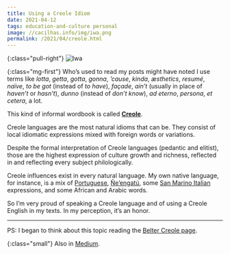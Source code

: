 ```yaml
---
title: Using a Creole Idiom
date: 2021-04-12
tags: education-and-culture personal
image: //cacilhas.info/img/iwa.png
permalink: /2021/04/creole.html
---
```

[belter]: https://expanse.fandom.com/wiki/Belter_Creole
[creole-lang]: https://en.wikipedia.org/wiki/Creole_language
[medium]: https://cacilhas.medium.com/using-a-creole-idiom-28ef23281668
[nheengatu]: https://www.omniglot.com/writing/nheengatu.htm
[pt-facts]: https://theculturetrip.com/europe/portugal/articles/11-fascinating-facts-about-the-portuguese-language/
[san-marino]: https://www.britannica.com/place/San-Marino-republic-Europe

{:class="pull-right"} <img src="{{{ image }}}" alt="Iwa" />

{:class="mg-first"} Who’s used to read my posts might have noted I use terms
like *lotta*, *getta*, *gotta*, *gonna*, *’cause*, *kinda*, *æsthetics*,
*resumé*, *naïve*, *to be got* (instead of *to have*), *façade*, *ain’t*
(usually in place of *haven’t* or *hasn’t*), *dunno* (instead of *don’t know*),
*ad eterno*, *persona*, *et cetera*, a lot.

This kind of informal wordbook is called [**Creole**][creole-lang].

Creole languages are the most natural idioms that can be. They consist of
local idiomatic expressions mixed with foreign words or variations.

Despite the formal interpretation of Creole languages (pedantic and elitist),
those are the highest expression of culture growth and richness, reflected in
and reflecting every subject philologically.

Creole influences exist in every natural language. My own native language,
for instance, is a mix of [Portuguese][pt-facts], [Ñe’engatú][nheengatu],
some [San Marino Italian][san-marino] expressions, and some African and Arabic
words.

So I’m very proud of speaking a Creole language and of using a Creole English
in my texts. In my perception, it’s an honor.

-----

PS: I began to think about this topic reading the [Belter Creole page][belter].

{:class="small"} Also in [Medium][medium].
